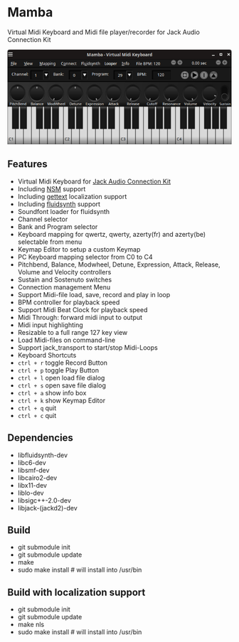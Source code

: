 # Mamba
Virtual Midi Keyboard and Midi file player/recorder for Jack Audio Connection Kit

![Mamba](https://github.com/brummer10/Mamba/raw/master/Mamba.png)


## Features

- Virtual Midi Keyboard for [Jack Audio Connection Kit](https://jackaudio.org/)
- Including [NSM](https://linuxaudio.github.io/new-session-manager/) support
- Including [gettext](https://www.gnu.org/software/gettext/) localization support
- Including [fluidsynth](https://github.com/FluidSynth/fluidsynth) support
- Soundfont loader for fluidsynth
- Channel selector
- Bank and Program selector
- Keyboard mapping for qwertz, qwerty, azerty(fr) and azerty(be) selectable from menu
- Keymap Editor to setup a custom Keymap
- PC Keyboard mapping selector from C0 to C4
- Pitchbend, Balance, Modwheel, Detune, Expression, Attack, Release, Volume and Velocity controllers
- Sustain and Sostenuto switches
- Connection management Menu
- Support Midi-file load, save, record and play in loop
- BPM controller for playback speed
- Support Midi Beat Clock for playback speed
- Midi Through: forward midi input to output
- Midi input highlighting
- Resizable to a full range 127 key view
- Load Midi-files on command-line
- Support jack_transport to start/stop Midi-Loops
- Keyboard Shortcuts
- `ctrl + r` toggle Record Button
- `ctrl + p` toggle Play Button
- `ctrl + l` open load file dialog
- `ctrl + s` open save file dialog
- `ctrl + a` show info box
- `ctrl + k` show Keymap Editor
- `ctrl + q` quit
- `ctrl + c` quit

## Dependencies

- libfluidsynth-dev
- libc6-dev
- libsmf-dev
- libcairo2-dev
- libx11-dev
- liblo-dev
- libsigc++-2.0-dev
- libjack-(jackd2)-dev

## Build

- git submodule init
- git submodule update
- make
- sudo make install # will install into /usr/bin

## Build with localization support

- git submodule init
- git submodule update
- make nls
- sudo make install # will install into /usr/bin

